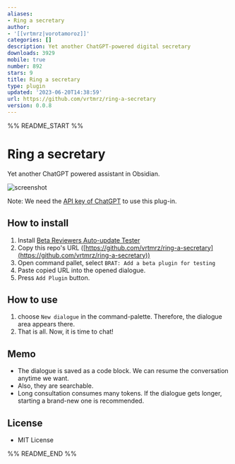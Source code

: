 ```yaml
---
aliases:
- Ring a secretary
author:
- '[[vrtmrz|vorotamoroz]]'
categories: []
description: Yet another ChatGPT-powered digital secretary
downloads: 3929
mobile: true
number: 892
stars: 9
title: Ring a secretary
type: plugin
updated: '2023-06-20T14:38:59'
url: https://github.com/vrtmrz/ring-a-secretary
version: 0.0.8
---
```


%% README_START %%

# Ring a secretary

Yet another ChatGPT powered assistant in Obsidian.

![screenshot](https://user-images.githubusercontent.com/45774780/225245960-09d5fd27-cd20-4471-adf6-c098d331f238.gif)

Note: We need the [API key of ChatGPT](https://platform.openai.com/account/api-keys) to use this plug-in.


## How to install

1. Install [Beta Reviewers Auto-update Tester](https://github.com/TfTHacker/obsidian42-brat)
2. Copy this repo's URL ([https://github.com/vrtmrz/ring-a-secretary](https://github.com/vrtmrz/ring-a-secretary))
3. Open command pallet, select `BRAT: Add a beta plugin for testing`
4. Paste copied URL into the opened dialogue.
5. Press `Add Plugin` button.

## How to use

1. choose `New dialogue` in the command-palette. Therefore, the dialogue area appears there.
2. That is all. Now, it is time to chat!

## Memo
- The dialogue is saved as a code block. We can resume the conversation anytime we want.
- Also, they are searchable.
- Long consultation consumes many tokens. If the dialogue gets longer, starting a brand-new one is recommended.

## License
- MIT License


%% README_END %%